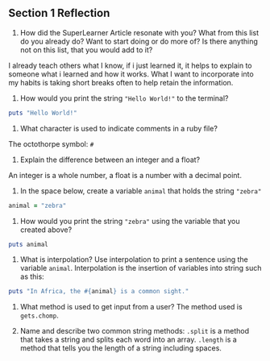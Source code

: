 ## Section 1 Reflection

1. How did the SuperLearner Article resonate with you? What from this list do you already do? Want to start doing or do more of? Is there anything not on this list, that you would add to it?

I already teach others what I know, if i just learned it, it helps to explain to someone what i learned and how it works.
What I want to incorporate into my habits is taking short breaks often to help retain the information.

1. How would you print the string `"Hello World!"` to the terminal?
``` ruby
puts "Hello World!"
```

1. What character is used to indicate comments in a ruby file?

The octothorpe symbol: `#` 

1. Explain the difference between an integer and a float?

An integer is a whole number, a float is a number with a decimal point.

1. In the space below, create a variable `animal` that holds the string `"zebra"`

``` ruby
animal = "zebra"
```

1. How would you print the string `"zebra"` using the variable that you created above?
``` ruby
puts animal
```

1. What is interpolation? Use interpolation to print a sentence using the variable `animal`.
Interpolation is the insertion of variables into string such as this:
``` ruby
puts "In Africa, the #{animal} is a common sight."
```

1. What method is used to get input from a user?
The method used is `gets.chomp`.

1. Name and describe two common string methods:
`.split` is a method that takes a string and splits each word into an array. 
`.length` is a method that tells you the length of a string including spaces. 
